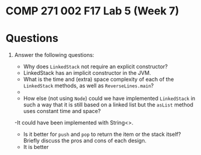 # COMP 271 002 F17 Lab 5 (Week 7)

# Questions


1. Answer the following questions:
   - Why does `LinkedStack` not require an explicit constructor?
   - LinkedStack has an implicit constructor in the JVM. 
   - What is the time and (extra) space complexity of each of the `LinkedStack` methods, as well as `ReverseLines.main`?
   -
   - How else (not using `Node`) could we have implemented `LinkedStack` in such a way that it is still based on a linked list but the `asList` method uses constant time and space?
   
   -It could have been implemented with String<>.
   - Is it better for `push` and `pop` to return the item or the stack itself? Briefly discuss the pros and cons of each design.
   - It is better
